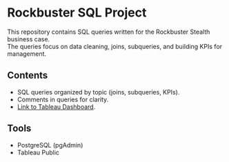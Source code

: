# Rockbuster SQL Project
This repository contains SQL queries written for the Rockbuster Stealth business case.  
The queries focus on data cleaning, joins, subqueries, and building KPIs for management.  

## Contents
- SQL queries organized by topic (joins, subqueries, KPIs).
- Comments in queries for clarity.
- [Link to Tableau Dashboard](https://public.tableau.com/app/profile/brahim.boukaskas/viz/ROCKBUSTERANALYSIS/BarchartTop10countriesbycustomercount).

## Tools
- PostgreSQL (pgAdmin)
- Tableau Public
